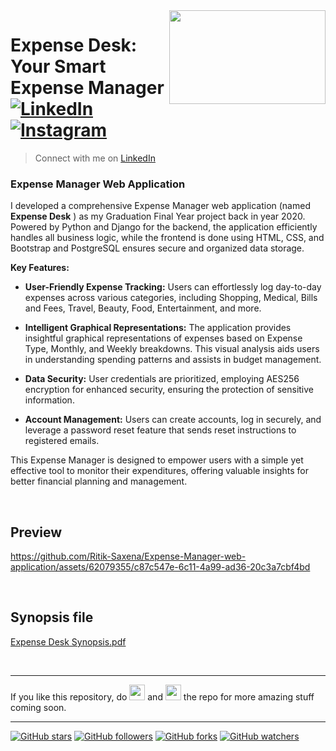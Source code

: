<img src="https://github.com/Ritik-Saxena/Expense-Manager-web-application/assets/62079355/3644d5ff-b2e6-4f7a-89b0-347b48ed3592" align="right" style: height=150 width=250/>


# Expense Desk: Your Smart Expense Manager <br> [![LinkedIn](https://img.shields.io/twitter/url?label=%40ritik-saxena&logo=LinkedIn&style=social&url=https://www.linkedin.com/in/ritik-saxena)](https://www.linkedin.com/in/ritik-saxena)&nbsp;&nbsp;[![Instagram](https://img.shields.io/twitter/url?label=%40ultimateflutter&logo=Instagram&style=social&url=https%3A%2F%2Fwww.instagram.com%2Fultimateflutter%2F)](https://www.instagram.com/ultimateflutter/)
> Connect with me on <a href='https://www.linkedin.com/in/ritik-saxena'>LinkedIn</a>



### Expense Manager Web Application

I developed a comprehensive Expense Manager web application (named **Expense Desk** ) as my Graduation Final Year project back in year 2020. Powered by Python and Django for the backend, the application efficiently handles all business logic, while the frontend is done using HTML, CSS, and Bootstrap and PostgreSQL ensures secure and organized data storage.

**Key Features:**
- **User-Friendly Expense Tracking:** Users can effortlessly log day-to-day expenses across various categories, including Shopping, Medical, Bills and Fees, Travel, Beauty, Food, Entertainment, and more.

- **Intelligent Graphical Representations:** The application provides insightful graphical representations of expenses based on Expense Type, Monthly, and Weekly breakdowns. This visual analysis aids users in understanding spending patterns and assists in budget management.

- **Data Security:** User credentials are prioritized, employing AES256 encryption for enhanced security, ensuring the protection of sensitive information.

- **Account Management:** Users can create accounts, log in securely, and leverage a password reset feature that sends reset instructions to registered emails.

This Expense Manager is designed to empower users with a simple yet effective tool to monitor their expenditures, offering valuable insights for better financial planning and management.

<br>

## Preview

https://github.com/Ritik-Saxena/Expense-Manager-web-application/assets/62079355/c87c547e-6c11-4a99-ad36-20c3a7cbf4bd

<br>

## Synopsis file

[Expense Desk Synopsis.pdf](https://github.com/Ritik-Saxena/Expense-Manager-web-application/files/13424180/Expense.Desk.Synopsis.pdf)

<br>

--- 
If you like this repository, do <img src="https://user-images.githubusercontent.com/62079355/200077014-f3e95bba-57a6-4c7a-b26a-212bf18e5162.png" width=25 height=25> and <img src="https://user-images.githubusercontent.com/62079355/220893415-ea2015e9-6df6-4de2-ab66-041a3f890be2.png" width=25 height=25> the repo for more amazing stuff coming soon.

---
[![GitHub stars](https://img.shields.io/github/stars/Ritik-Saxena/Expense-Manager-web-application?style=social)](https://github.com/Ritik-Saxena/Expense-Manager-web-application)
[![GitHub followers](https://img.shields.io/github/followers/Ritik-Saxena?style=social)](https://github.com/Ritik-Saxena?tab=followers)
[![GitHub forks](https://img.shields.io/github/forks/Ritik-Saxena/Expense-Manager-web-application?style=social)](https://github.com/Ritik-Saxena/Expense-Manager-web-application)
[![GitHub watchers](https://img.shields.io/github/watchers/Ritik-Saxena/Expense-Manager-web-application?style=social)](https://github.com/Ritik-Saxena/Expense-Manager-web-application)

